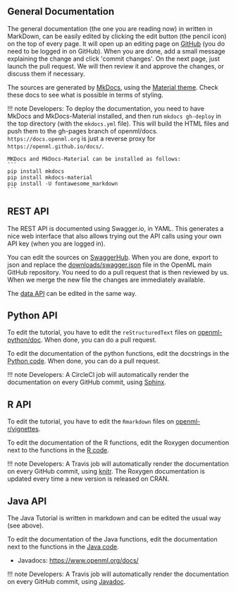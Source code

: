 ## General Documentation
The general documentation (the one you are reading now) in written in MarkDown, can be easily edited by clicking the edit button
(the pencil icon) on the top of every page. It will open up an editing page on [GitHub](https://github.com/) (you do need to be logged in on GitHub). When you are done, add a small message explaining the change and click 'commit changes'. On the next page, just launch the pull request. We will then review it and approve the changes, or discuss them if necessary. 

The sources are generated by [MkDocs](http://www.mkdocs.org/), using the [Material theme](https://squidfunk.github.io/mkdocs-material/).
Check these docs to see what is possible in terms of styling.

!!! note
    Developers: To deploy the documentation, you need to have MkDocs and MkDocs-Material installed, and then run `mkdocs gh-deploy` in the top directory (with the `mkdocs.yml` file). This will build the HTML files and push them to the gh-pages branch of openml/docs. `https://docs.openml.org` is just a reverse proxy for `https://openml.github.io/docs/`.
    
    MKDocs and MkDocs-Material can be installed as follows:
    ```
    pip install mkdocs
    pip install mkdocs-material
    pip install -U fontawesome_markdown
    ```

## REST API
The REST API is documented using Swagger.io, in YAML. This generates a nice web interface that also allows trying out the API calls using your own API key (when you are logged in).

You can edit the sources on [SwaggerHub](https://app.swaggerhub.com/apis/openml/openml/1.0.0). When you are done, export to json and replace the [downloads/swagger.json](https://github.com/openml/OpenML/blob/master/downloads/swagger.json) file in the OpenML main GitHub repository. You need to do a pull request that is then reviewed by us. When we merge the new file the changes are immediately available.

The [data API](https://app.swaggerhub.com/apis/openml/openml_file/1.0.0) can be edited in the same way.

## Python API
To edit the tutorial, you have to edit the `reStructuredText` files on [openml-python/doc](https://github.com/openml/openml-python/tree/master/doc). When done, you can do a pull request.

To edit the documentation of the python functions, edit the docstrings in the [Python code](https://github.com/openml/openml-python/openml). When done, you can do a pull request.

!!! note
    Developers: A CircleCI job will automatically render the documentation on every GitHub commit, using [Sphinx](http://www.sphinx-doc.org/en/stable/). 

## R API
To edit the tutorial, you have to edit the `Rmarkdown` files on [openml-r/vignettes](https://github.com/openml/openml-r/tree/master/vignettes). 

To edit the documentation of the R functions, edit the Roxygen documention next to the functions in the [R code](https://github.com/openml/openml-r/R).

!!! note
    Developers: A Travis job will automatically render the documentation on every GitHub commit, using [knitr](https://yihui.name/knitr/). The Roxygen documentation is updated every time a new version is released on CRAN.
    
## Java API
The Java Tutorial is written in markdown and can be edited the usual way (see above).

To edit the documentation of the Java functions, edit the documentation next to the functions in the [Java code](https://github.com/openml/java/apiconnector).

- Javadocs: https://www.openml.org/docs/

!!! note
    Developers: A Travis job will automatically render the documentation on every GitHub commit, using [Javadoc](http://www.oracle.com/technetwork/java/javase/tech/index-137868.html).
